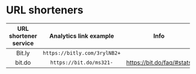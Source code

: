 # URL shorteners

| URL shortener service | Analytics link example | Info |
| :---: | :---: | :---: |
| Bit.ly | `https://bitly.com/3rylNB2+` |  |
| bit.do | `https://bit.do/ms321-` | https://bit.do/faq/#stats |
